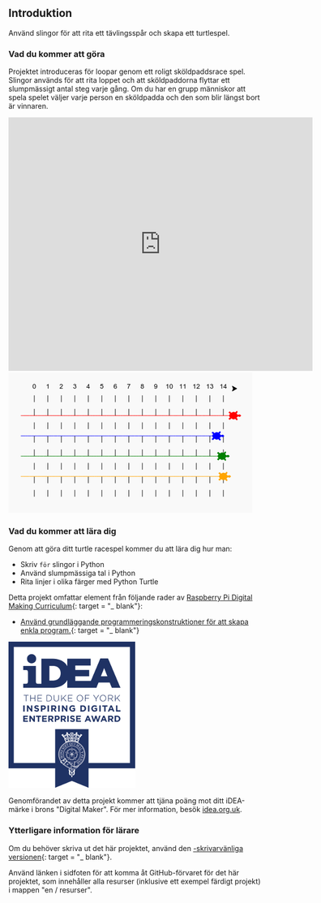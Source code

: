## Introduktion

Använd slingor för att rita ett tävlingsspår och skapa ett turtlespel.

### Vad du kommer att göra

Projektet introduceras för loopar genom ett roligt sköldpaddsrace spel. Slingor används för att rita loppet och att sköldpaddorna flyttar ett slumpmässigt antal steg varje gång. Om du har en grupp människor att spela spelet väljer varje person en sköldpadda och den som blir längst bort är vinnaren.

<div class="trinket">
  <iframe src="https://trinket.io/embed/python/9339862606?outputOnly=true&start=result" width="600" height="500" frameborder="0" marginwidth="0" marginheight="0" allowfullscreen>
  </iframe>
  <img src="images/race-finished.png">
</div>

### Vad du kommer att lära dig

Genom att göra ditt turtle racespel kommer du att lära dig hur man:

+ Skriv `för` slingor i Python
+ Använd slumpmässiga tal i Python
+ Rita linjer i olika färger med Python Turtle

Detta projekt omfattar element från följande rader av [Raspberry Pi Digital Making Curriculum](http://rpf.io/curriculum){: target = "_ blank"}:

+ [Använd grundläggande programmeringskonstruktioner för att skapa enkla program.](https://www.raspberrypi.org/curriculum/programming/creator/){: target = "_ blank"}

![aning](images/idea.png)

Genomförandet av detta projekt kommer att tjäna poäng mot ditt iDEA-märke i brons "Digital Maker". För mer information, besök [idea.org.uk](https://idea.org.uk).

### Ytterligare information för lärare

Om du behöver skriva ut det här projektet, använd den [-skrivarvänliga versionen](https://projects.raspberrypi.org/en/projects/turtle-race/print){: target = "_ blank"}.

Använd länken i sidfoten för att komma åt GitHub-förvaret för det här projektet, som innehåller alla resurser (inklusive ett exempel färdigt projekt) i mappen "en / resurser".